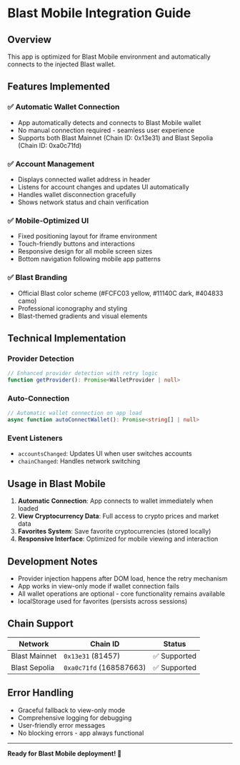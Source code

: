 # Blast Mobile Integration Guide

## Overview
This app is optimized for Blast Mobile environment and automatically connects to the injected Blast wallet.

## Features Implemented

### ✅ Automatic Wallet Connection
- App automatically detects and connects to Blast Mobile wallet
- No manual connection required - seamless user experience
- Supports both Blast Mainnet (Chain ID: 0x13e31) and Blast Sepolia (Chain ID: 0xa0c71fd)

### ✅ Account Management
- Displays connected wallet address in header
- Listens for account changes and updates UI automatically
- Handles wallet disconnection gracefully
- Shows network status and chain verification

### ✅ Mobile-Optimized UI
- Fixed positioning layout for iframe environment
- Touch-friendly buttons and interactions
- Responsive design for all mobile screen sizes
- Bottom navigation following mobile app patterns

### ✅ Blast Branding
- Official Blast color scheme (#FCFC03 yellow, #11140C dark, #404833 camo)
- Professional iconography and styling
- Blast-themed gradients and visual elements

## Technical Implementation

### Provider Detection
```typescript
// Enhanced provider detection with retry logic
function getProvider(): Promise<WalletProvider | null>
```

### Auto-Connection
```typescript
// Automatic wallet connection on app load
async function autoConnectWallet(): Promise<string[] | null>
```

### Event Listeners
- `accountsChanged`: Updates UI when user switches accounts
- `chainChanged`: Handles network switching

## Usage in Blast Mobile

1. **Automatic Connection**: App connects to wallet immediately when loaded
2. **View Cryptocurrency Data**: Full access to crypto prices and market data
3. **Favorites System**: Save favorite cryptocurrencies (stored locally)
4. **Responsive Interface**: Optimized for mobile viewing and interaction

## Development Notes

- Provider injection happens after DOM load, hence the retry mechanism
- App works in view-only mode if wallet connection fails
- All wallet operations are optional - core functionality remains available
- localStorage used for favorites (persists across sessions)

## Chain Support

| Network | Chain ID | Status |
|---------|----------|--------|
| Blast Mainnet | `0x13e31` (81457) | ✅ Supported |
| Blast Sepolia | `0xa0c71fd` (168587663) | ✅ Supported |

## Error Handling

- Graceful fallback to view-only mode
- Comprehensive logging for debugging
- User-friendly error messages
- No blocking errors - app always functional

---

**Ready for Blast Mobile deployment! 🚀**
